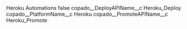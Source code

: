 <?xml version="1.0" encoding="UTF-8"?>
<CustomMetadata xmlns="http://soap.sforce.com/2006/04/metadata" xmlns:xsi="http://www.w3.org/2001/XMLSchema-instance" xmlns:xsd="http://www.w3.org/2001/XMLSchema">
    <label>Heroku Automations</label>
    <protected>false</protected>
    <values>
        <field>copado__DeployAPIName__c</field>
        <value xsi:type="xsd:string">Heroku_Deploy</value>
    </values>
    <values>
        <field>copado__PlatformName__c</field>
        <value xsi:type="xsd:string">Heroku</value>
    </values>
    <values>
        <field>copado__PromoteAPIName__c</field>
        <value xsi:type="xsd:string">Heroku_Promote</value>
    </values>
</CustomMetadata>
